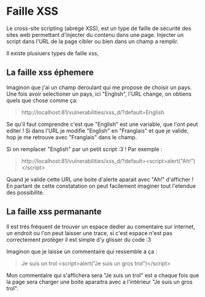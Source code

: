 # Faille XSS

Le cross-site scripting (abrégé XSS), est un type de faille de sécurité des sites web permettant d'injecter du contenu dans une page. Injecter un script dans l'URL de la page cibler ou bien dans un champ a remplir.

Il existe plusiuers types de faille xss,

## La faille xss éphemere

Imaginon que j'ai un champ deroulant qui me propose de choisir un pays.
Une fois avoir selectioner un pays, ici "English", l'URL change, on obtiens quels que chose comme ça:

>http://localhost:81/vulnerabilities/xss_d/?default=English

Se qu'il faut comprendre c'est que "English" est une variable, que l'ont peut editer !  Si dans l'URL je modifie "English" en "Franglais" et que je valide, hop je me retrouve avec "Franglais" dans le champ.

Si on remplacer "English" par un petit script :3 ! Par exemple :

>http://localhost:81/vulnerabilities/xss_d/?default=\<script>alert("Ah!")\</script>

Quand je valide cette URL une boite d'alerte aparait avec "Ah!" d'afficher !
En partant de cette constatation on peut facilement imaginer tout l'etendue des possibilité.

## La faille xss permanante

Il est trés fréquent de trouver un espace dedier au comentaire sur internet, un endroit ou l'on peut laisser une trace, si c'est espace n'est pas correctement protéger il est simple d'y glisser du code :3

Imaginon que je laisse un commentaire qui ressemble a ça :

>Je suis un trol \<script>alert("Je suis un gros trol")\</script>

Mon commentaire qui s'affichera sera "Je suis un trol" est a chaque fois que la page sera charger une boite aparaitra avec a l'intérieur "Je suis un gros trol".




[logo]: https://github.com/adrien-thierry/cg-hmf/blob/master/src/champ_deroulant.png "menu deroulant"